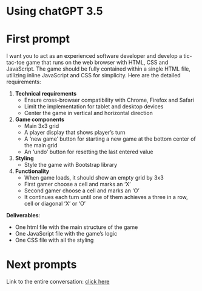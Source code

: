# Using chatGPT 3.5

# First prompt
I want you to act as an experienced software developer and develop a tic-tac-toe game that runs on the web browser with HTML, CSS and JavaScript. The game should be fully contained within a single HTML file, utilizing inline JavaScript and CSS for simplicity. Here are the detailed requirements:

1. **Technical requirements**
    - Ensure cross-browser compatibility with Chrome, Firefox and Safari
    - Limit the implementation for tablet and desktop devices
    - Center the game in vertical and horizontal direction
2. **Game components**
    - Main 3x3 grid
    - A player display that shows player’s turn
    - A ‘new game’ button for starting a new game at the bottom center of the main grid
    - An ‘undo’ button for resetting the last entered value
3. **Styling**
    - Style the game with Bootstrap library
4. **Functionality**
    - When game loads, it should show an empty grid by 3x3
    - First gamer choose a cell and marks an ‘X’
    - Second gamer choose a cell and marks an ‘O’
    - It continues each turn until one of them achieves a three in a row, cell or diagonal ‘X’ or ‘O’

**Deliverables**:

- One html file with the main structure of the game
- One JavaScript file with the game’s logic
- One CSS file with all the styling

# Next prompts
Link to the entire conversation: [click here](https://chat.openai.com/share/6631062d-68ab-4b3f-87d5-96557344cc44)